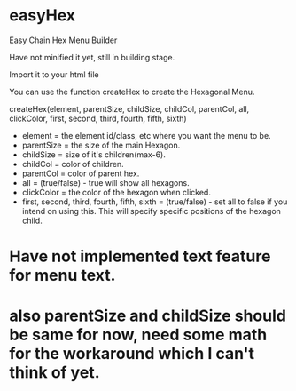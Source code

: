 # easyHex
Easy Chain Hex Menu Builder

Have not minified it yet, still in building stage.

Import it to your html file

You can use the function createHex to create the Hexagonal Menu.

createHex(element, parentSize, childSize, childCol, parentCol, all, clickColor, first, second, third, fourth, fifth, sixth)

* element = the element id/class, etc where you want the menu to be.
* parentSize = the size of the main Hexagon.
* childSize = size of it's children(max-6).
* childCol = color of children.
* parentCol = color of parent hex.
* all = (true/false) - true will show all hexagons.
* clickColor = the color of the hexagon when clicked.
* first, second, third, fourth, fifth, sixth = (true/false) - set all to false if you intend on using this. This will specify specific positions of the hexagon child.


# Have not implemented text feature for menu text.
# also parentSize and childSize should be same for now, need some math for the workaround which I can't think of yet.